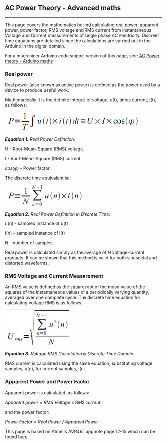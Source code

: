 ## AC Power Theory - Advanced maths

***

This page covers the mathematics behind calculating real power, apparent power, power factor, RMS voltage and RMS current from instantaneous Voltage and Current measurements of single phase AC electricity. Discreet time equations are detailed since the calculations are carried out in the Arduino in the digital domain. 

For a much nicer Arduino code snippet version of this page, see: [AC Power theory - Arduino maths](arduino-maths)

### Real power

Real power (also known as active power) is defined as the power used by a device to produce useful work.

Mathematically it is the definite integral of voltage, u(t), times current, i(t), as follows:

 ![](files/equation1.png)

**_Equation 1._** _Real Power Definition._

U - Root-Mean-Square (RMS) voltage.

I - Root-Mean-Square (RMS) current.

_cos(φ) -_ Power factor.

The discrete time equivalent is:

 ![](files/equation2.png)

**_Equation 2._** _Real Power Definition in Discrete Time._

u(n) - sampled instance of u(t)

i(n) - sampled instance of i(t)

N - number of samples.

Real power is calculated simply as the average of N voltage-current products. It can be shown that this method is valid for both sinusoidal and distorted waveforms.

### RMS Voltage and Current Measurement

An RMS value is defined as the square root of the mean value of the squares of the instantaneous values of a periodically varying quantity, averaged over one complete cycle. The discrete time equation for calculating voltage RMS is as follows:

 ![](files/equation3.png)

**_Equation 3._** _Voltage RMS Calculation in Discrete Time Domain._

RMS current is calculated using the same equation, substituting voltage samples, u(n), for current samples, i(n).

### Apparent Power and Power Factor

Apparent power is calculated, as follows:

_Apparent power = RMS Voltage x RMS current_

and the power factor:

_Power Factor = Real Power / Apparent Power_

This page is based on Atmel's AVR465 appnote page 12-15 which can be found [here](http://www.atmel.com/dyn/resources/prod_documents/doc2566.pdf)
